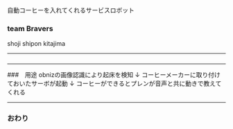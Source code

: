 自動コーヒーを入れてくれるサービスロボット
### team Bravers

shoji shipon kitajima


---


### 


---
###　用途
obnizの画像認識により起床を検知
            ↓
コーヒーメーカーに取り付けておいたサーボが起動
            ↓
コーヒーができるとプレンが音声と共に動きで教えてくれる

---


### おわり
